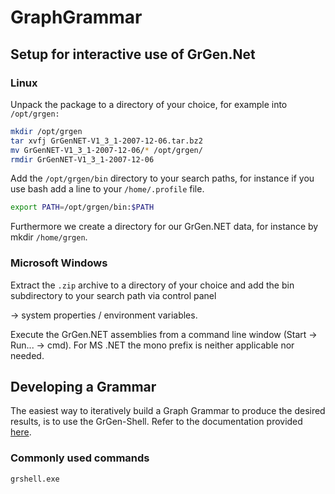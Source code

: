 # GraphGrammar

## Setup for interactive use of GrGen.Net

### Linux

Unpack the package to a directory of your choice, for example into
`/opt/grgen:`

```bash
mkdir /opt/grgen
tar xvfj GrGenNET-V1_3_1-2007-12-06.tar.bz2
mv GrGenNET-V1_3_1-2007-12-06/* /opt/grgen/
rmdir GrGenNET-V1_3_1-2007-12-06
```

Add the `/opt/grgen/bin` directory to your search paths, for instance if you use bash add a line to your `/home/.profile` file.

```bash
export PATH=/opt/grgen/bin:$PATH
```

Furthermore we create a directory for our GrGen.NET data, for instance by mkdir `/home/grgen`.

### Microsoft Windows

Extract the `.zip` archive to a directory of your choice and add the bin subdirectory to your search path via control panel

→ system properties / environment variables.

Execute the GrGen.NET assemblies from a command line window
(Start → Run... → cmd).
For MS .NET the mono prefix is neither applicable nor needed.

## Developing a Grammar

The easiest way to iteratively build a Graph Grammar to produce the desired results, is to use the GrGen-Shell.
Refer to the documentation provided [here](http://www.info.uni-karlsruhe.de/software/grgen/GrGenNET-Manual.pdf).

### Commonly used commands

```bash
grshell.exe
```
